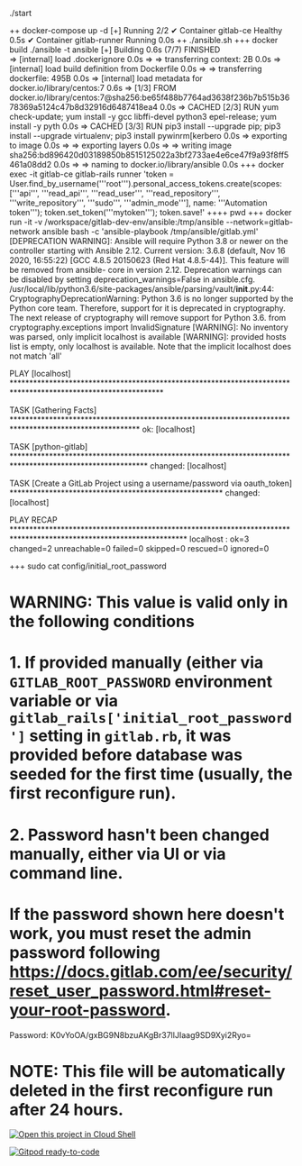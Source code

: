 ./start

++ docker-compose up -d
[+] Running 2/2
 ✔ Container gitlab-ce      Healthy                                                                                       0.5s 
 ✔ Container gitlab-runner  Running                                                                                       0.0s 
++ ./ansible.sh
+++ docker build ./ansible -t ansible
[+] Building 0.6s (7/7) FINISHED                                                                                               
 => [internal] load .dockerignore                                                                                         0.0s
 => => transferring context: 2B                                                                                           0.0s
 => [internal] load build definition from Dockerfile                                                                      0.0s
 => => transferring dockerfile: 495B                                                                                      0.0s
 => [internal] load metadata for docker.io/library/centos:7                                                               0.6s
 => [1/3] FROM docker.io/library/centos:7@sha256:be65f488b7764ad3638f236b7b515b3678369a5124c47b8d32916d6487418ea4         0.0s
 => CACHED [2/3] RUN yum check-update;     yum install -y gcc libffi-devel python3 epel-release;     yum install -y pyth  0.0s
 => CACHED [3/3] RUN pip3 install --upgrade pip;     pip3 install --upgrade virtualenv;     pip3 install pywinrm[kerbero  0.0s
 => exporting to image                                                                                                    0.0s
 => => exporting layers                                                                                                   0.0s
 => => writing image sha256:bd896420d03189850b8515125022a3bf2733ae4e6ce47f9a93f8ff5461a08dd2                              0.0s
 => => naming to docker.io/library/ansible                                                                                0.0s
+++ docker exec -it gitlab-ce gitlab-rails runner 'token = User.find_by_username('\''root'\'').personal_access_tokens.create(scopes: ['\''api'\'', '\''read_api'\'', '\''read_user'\'', '\''read_repository'\'', '\''write_repository'\'', '\''sudo'\'', '\''admin_mode'\''], name: '\''Automation token'\''); token.set_token('\''mytoken'\''); token.save!'
++++ pwd
+++ docker run -it -v /workspace/gitlab-dev-env/ansible:/tmp/ansible --network=gitlab-network ansible bash -c 'ansible-playbook /tmp/ansible/gitlab.yml'
[DEPRECATION WARNING]: Ansible will require Python 3.8 or newer on the controller starting with Ansible 2.12. Current version:
 3.6.8 (default, Nov 16 2020, 16:55:22) [GCC 4.8.5 20150623 (Red Hat 4.8.5-44)]. This feature will be removed from ansible-
core in version 2.12. Deprecation warnings can be disabled by setting deprecation_warnings=False in ansible.cfg.
/usr/local/lib/python3.6/site-packages/ansible/parsing/vault/__init__.py:44: CryptographyDeprecationWarning: Python 3.6 is no longer supported by the Python core team. Therefore, support for it is deprecated in cryptography. The next release of cryptography will remove support for Python 3.6.
  from cryptography.exceptions import InvalidSignature
[WARNING]: No inventory was parsed, only implicit localhost is available
[WARNING]: provided hosts list is empty, only localhost is available. Note that the implicit localhost does not match 'all'

PLAY [localhost] **************************************************************************************************************

TASK [Gathering Facts] ********************************************************************************************************
ok: [localhost]

TASK [python-gitlab] **********************************************************************************************************
changed: [localhost]

TASK [Create a GitLab Project using a username/password via oauth_token] ******************************************************
changed: [localhost]

PLAY RECAP ********************************************************************************************************************
localhost                  : ok=3    changed=2    unreachable=0    failed=0    skipped=0    rescued=0    ignored=0   

+++ sudo cat config/initial_root_password
# WARNING: This value is valid only in the following conditions
#          1. If provided manually (either via `GITLAB_ROOT_PASSWORD` environment variable or via `gitlab_rails['initial_root_password']` setting in `gitlab.rb`, it was provided before database was seeded for the first time (usually, the first reconfigure run).
#          2. Password hasn't been changed manually, either via UI or via command line.
#
#          If the password shown here doesn't work, you must reset the admin password following https://docs.gitlab.com/ee/security/reset_user_password.html#reset-your-root-password.

Password: K0vYoOA/gxBG9N8bzuAKgBr37llJIaag9SD9Xyi2Ryo=

# NOTE: This file will be automatically deleted in the first reconfigure run after 24 hours.


[![Open this project in Cloud
Shell](http://gstatic.com/cloudssh/images/open-btn.png)](https://console.cloud.google.com/cloudshell/open?git_repo=https://github.com/danielmenezesbr/gitlab-dev-env)


[![Gitpod ready-to-code](https://gitpod.io/button/open-in-gitpod.svg)](https://gitpod.io/#https://github.com/danielmenezesbr/gitlab-dev-env)
